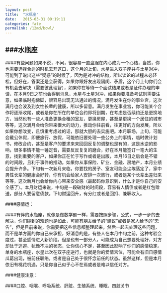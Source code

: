 ```yaml
---
layout: post
title:  "水瓶座"
date:   2015-03-31 09:19:11
categories: fate
permalink: /12md/bowl/
---
```


###水瓶座
---

####有些问题如果不说，不问，很容易一直盘踞在内心成为一个心结，当然，你也需要选择合适的时机去开这口，这个月的上旬，水星进入双子座并与土星对冲，可能到了说出这些“疑惑”的时候了，因为是对冲的结构，所以谈论的过程未必轻松，但好在，答案还是会获得。如果你跟好友出现隔阂、矛盾，这个月上旬你们会有机会去解决（需要彼此理智），如果你在等待一个面试结果或者是证件办理的申请，在本月9日之前也会得到消息，水星与土星对冲，如果你要准备考试则需要注意，如果临时抱佛脚，很容易出现无法通过的情况。满月发生在你的事业宫，这次满月也会波及到女性长辈的健康，所以多留意。满月发生在事业宫，你可能某个合作将逐渐收尾，或者是你在所在的单位合约即将到期，在考虑是否续约还是更换地方，当然也有一些人准备更换合租的室友，更换房屋，甚至是更换一个居住的城市等等，这次满月会给你带来很大的动力，推动你往前看，往更好的方向发展，所以如果你想改变，且慎重考虑过的话，那就大胆的去实施吧。本月职场，上旬，可能会戴公休假，即便旅行、放假，可能依旧要处理一些公务上的事情，临时做计划书，修改合约，甚至是客户的要求来来回回反复的调整也是有的，这是水逆的影响，很多事情不能一锤定音，需要反反复复的磨合，好在本月能签订一笔大的生意，找到重要的客户，如果你正在忙于写作或者是出版，本月16日之后会是不错的时间段，且利于事件的推动。如果你从事保险、矿业、金融、房地产，本月业绩会提升许多。下旬有一次新月来临，你要找的房子、室友可能会尘埃落定了，家中男性长辈的健康会好转，你有机会给家人安排一次旅行，或者是某个长辈出差归来等等，这次新月也会给你内心带来安全感（最起码你意识到，什么才是你自己的安全感了）。本月财运来说，中旬是一段破财的时间段，容易有人情债或者是红包赠送，部分人要留意债款。下旬财运回升，有分红或者是回扣、兼职收入。

####感情运：

####有伴的水瓶座，就像是做数学题一样，需要按照步骤，公式，一步一步的去解决，你们碰到的难题也是如此，可能有朋友给予的“建议”或者是家人给予的“忠告”，但是目前来说，你需要把这些信息都整理起来，然后一起去处理这些问题，而不是单方面的你自己来承担，好消息的是，有些人在本月中旬之前，这种考验会度过，甚至感情进入新阶段。但是也有一部分人，可能成为自己想要处理好，对方却处于逃避、犹豫不决的状态，让你信心不足，甚至因此影响了你们的感情稳定。单身的水瓶座，水星此次在双子座逆行，也就是你的爱情宫位，可能会有旧日感情瓜葛出现，被前任联络，或者是自己处于很怀念前任的状态。虽然这样，但是本月依旧有桃花机遇，只是你自己似乎心不在焉或者是难以信任对方。

####健康注意：

####口腔、咽喉、呼吸系统、肝脏、生殖系统、睡眠、四肢关节
